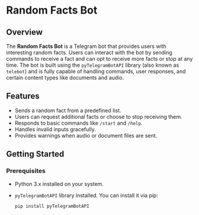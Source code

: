 # Random Facts Bot

## Overview

The **Random Facts Bot** is a Telegram bot that provides users with interesting random facts. Users can interact with the bot by sending commands to receive a fact and can opt to receive more facts or stop at any time. The bot is built using the `pyTelegramBotAPI` library (also known as `telebot`) and is fully capable of handling commands, user responses, and certain content types like documents and audio.

## Features

- Sends a random fact from a predefined list.
- Users can request additional facts or choose to stop receiving them.
- Responds to basic commands like `/start` and `/help`.
- Handles invalid inputs gracefully.
- Provides warnings when audio or document files are sent.

## Getting Started

### Prerequisites

- Python 3.x installed on your system.
- `pyTelegramBotAPI` library installed. You can install it via pip:

  ```bash
  pip install pyTelegramBotAPI
